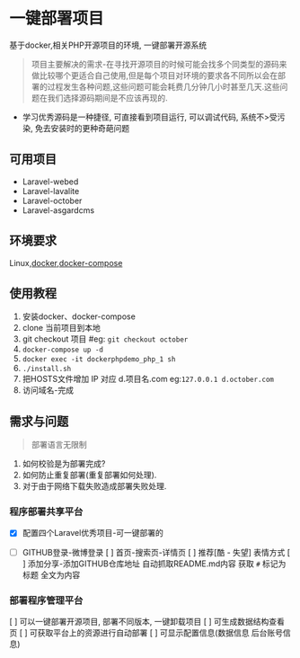 # 一键部署项目
基于docker,相关PHP开源项目的环境, 一键部署开源系统

> 项目主要解决的需求-在寻找开源项目的时候可能会找多个同类型的源码来做比较哪个更适合自己使用,但是每个项目对环境的要求各不同所以会在部署的过程发生各种问题,这些问题可能会耗费几分钟几小时甚至几天.这些问题在我们选择源码期间是不应该再现的.

- 学习优秀源码是一种捷径, 可直接看到项目运行, 可以调试代码, 系统不>受污染, 免去安装时的更种奇葩问题

## 可用项目

- Laravel-webed
- Laravel-lavalite
- Laravel-october
- Laravel-asgardcms

## 环境要求

Linux,[docker](https://docs.docker.com/engine/installation/linux/docker-ce/ubuntu/#supported-storage-drivers),[docker-compose](https://docs.docker.com/compose/install/#install-compose)

## 使用教程

1. 安装docker、docker-compose
2. clone 当前项目到本地
3. git checkout 项目 #eg: `git checkout october`
4. `docker-compose up -d`
5. `docker exec -it dockerphpdemo_php_1 sh`
6. `./install.sh`
7. 把HOSTS文件增加 IP 对应 d.项目名.com eg:`127.0.0.1 d.october.com`
8. 访问域名-完成

## 需求与问题

> 部署语言无限制

1. 如何校验是为部署完成?
2. 如何防止重复部署(重复部署如何处理). 
3. 对于由于网络下载失败造成部署失败处理.


### 程序部署共享平台

- [x] 配置四个Laravel优秀项目-可一键部署的
- [ ] GITHUB登录-微博登录
[ ] 首页-搜索页-详情页
[ ] 推荐[酷 - 失望] 表情方式
[ ] 添加分享-添加GITHUB仓库地址 自动抓取README.md内容 获取 `#` 标记为标题 全文为内容


### 部署程序管理平台
[ ] 可以一键部署开源项目, 部署不同版本, 一键卸载项目
[ ] 可生成数据结构查看页
[ ] 可获取平台上的资源进行自动部署
[ ] 可显示配置信息(数据信息 后台账号信息)


